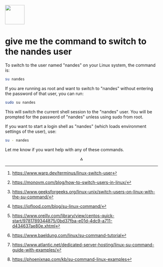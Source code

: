 <img src="https://r2cdn.perplexity.ai/pplx-full-logo-primary-dark%402x.png" style="height:64px;margin-right:32px"/>

# give me the command to switch to the nandes user

To switch to the user named "nandes" on your Linux system, the command is:

```bash
su nandes
```

If you are running as root and want to switch to "nandes" without entering the password of that user, you can run:

```bash
sudo su nandes
```

This will switch the current shell session to the "nandes" user. You will be prompted for the password of "nandes" unless using sudo from root.

If you want to start a login shell as "nandes" (which loads environment settings of the user), use:

```bash
su - nandes
```

Let me know if you want help with any of these commands.
<span style="display:none">[^1][^2][^3][^4][^5][^6][^7][^8]</span>

<div style="text-align: center">⁂</div>

[^1]: https://www.warp.dev/terminus/linux-switch-user

[^2]: https://monovm.com/blog/how-to-switch-users-in-linux/

[^3]: https://www.geeksforgeeks.org/linux-unix/switch-users-on-linux-with-the-su-command/

[^4]: https://ioflood.com/blog/su-linux-command/

[^5]: https://www.oreilly.com/library/view/centos-quick-start/9781789344875/0bd37fba-e01d-4dc9-a711-d434637ae80e.xhtml

[^6]: https://www.baeldung.com/linux/su-command-tutorial

[^7]: https://www.atlantic.net/dedicated-server-hosting/linux-su-command-guide-with-examples/

[^8]: https://phoenixnap.com/kb/su-command-linux-examples


